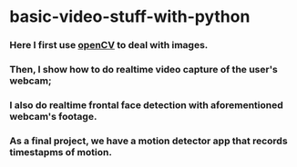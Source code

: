# basic-video-stuff-with-python
### Here I first use [openCV](https://docs.opencv.org/4.x/d6/d00/tutorial_py_root.html) to deal with images. 
### Then, I show how to do realtime video capture of the user's webcam; 
### I also do realtime frontal face detection with aforementioned webcam's footage. 
### As a final project, we have a motion detector app that records timestapms of motion.
